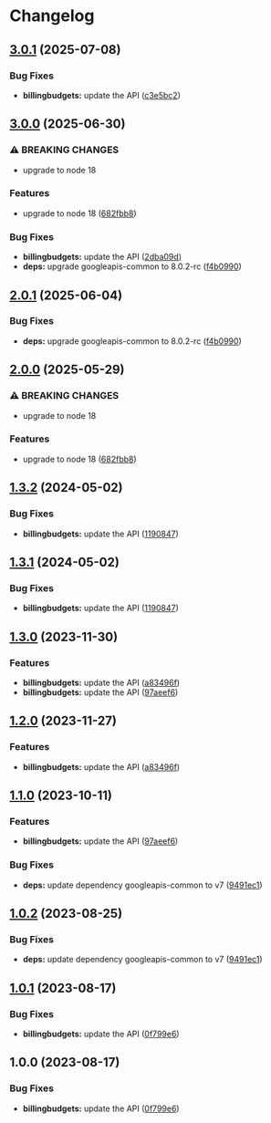 # Changelog

## [3.0.1](https://github.com/googleapis/google-api-nodejs-client/compare/billingbudgets-v3.0.0...billingbudgets-v3.0.1) (2025-07-08)


### Bug Fixes

* **billingbudgets:** update the API ([c3e5bc2](https://github.com/googleapis/google-api-nodejs-client/commit/c3e5bc2d986acc777d2fd265718d419e9466da1a))

## [3.0.0](https://github.com/googleapis/google-api-nodejs-client/compare/billingbudgets-v2.0.1...billingbudgets-v3.0.0) (2025-06-30)


### ⚠ BREAKING CHANGES

* upgrade to node 18

### Features

* upgrade to node 18 ([682fbb8](https://github.com/googleapis/google-api-nodejs-client/commit/682fbb869189ae92b3e9a194d37d0548af0c1f92))


### Bug Fixes

* **billingbudgets:** update the API ([2dba09d](https://github.com/googleapis/google-api-nodejs-client/commit/2dba09d152ff17e2d1197677702d2cbf53095355))
* **deps:** upgrade googleapis-common to 8.0.2-rc ([f4b0990](https://github.com/googleapis/google-api-nodejs-client/commit/f4b099071040cfbcfe4a2e7d487d45ee93b369e0))

## [2.0.1](https://github.com/googleapis/google-api-nodejs-client/compare/billingbudgets-v2.0.0...billingbudgets-v2.0.1) (2025-06-04)


### Bug Fixes

* **deps:** upgrade googleapis-common to 8.0.2-rc ([f4b0990](https://github.com/googleapis/google-api-nodejs-client/commit/f4b099071040cfbcfe4a2e7d487d45ee93b369e0))

## [2.0.0](https://github.com/googleapis/google-api-nodejs-client/compare/billingbudgets-v1.3.2...billingbudgets-v2.0.0) (2025-05-29)


### ⚠ BREAKING CHANGES

* upgrade to node 18

### Features

* upgrade to node 18 ([682fbb8](https://github.com/googleapis/google-api-nodejs-client/commit/682fbb869189ae92b3e9a194d37d0548af0c1f92))

## [1.3.2](https://github.com/googleapis/google-api-nodejs-client/compare/billingbudgets-v1.3.1...billingbudgets-v1.3.2) (2024-05-02)


### Bug Fixes

* **billingbudgets:** update the API ([1190847](https://github.com/googleapis/google-api-nodejs-client/commit/1190847e882070097b0ef0fc74f23c5f162ecd16))

## [1.3.1](https://github.com/googleapis/google-api-nodejs-client/compare/billingbudgets-v1.3.0...billingbudgets-v1.3.1) (2024-05-02)


### Bug Fixes

* **billingbudgets:** update the API ([1190847](https://github.com/googleapis/google-api-nodejs-client/commit/1190847e882070097b0ef0fc74f23c5f162ecd16))

## [1.3.0](https://github.com/googleapis/google-api-nodejs-client/compare/billingbudgets-v1.2.0...billingbudgets-v1.3.0) (2023-11-30)


### Features

* **billingbudgets:** update the API ([a83496f](https://github.com/googleapis/google-api-nodejs-client/commit/a83496f3d43778e03f0c797ad7c02b980fa7cd0a))
* **billingbudgets:** update the API ([97aeef6](https://github.com/googleapis/google-api-nodejs-client/commit/97aeef6dafcac1374af5157a67602526d53876ef))

## [1.2.0](https://github.com/googleapis/google-api-nodejs-client/compare/billingbudgets-v1.1.0...billingbudgets-v1.2.0) (2023-11-27)


### Features

* **billingbudgets:** update the API ([a83496f](https://github.com/googleapis/google-api-nodejs-client/commit/a83496f3d43778e03f0c797ad7c02b980fa7cd0a))

## [1.1.0](https://github.com/googleapis/google-api-nodejs-client/compare/billingbudgets-v1.0.2...billingbudgets-v1.1.0) (2023-10-11)


### Features

* **billingbudgets:** update the API ([97aeef6](https://github.com/googleapis/google-api-nodejs-client/commit/97aeef6dafcac1374af5157a67602526d53876ef))


### Bug Fixes

* **deps:** update dependency googleapis-common to v7 ([9491ec1](https://github.com/googleapis/google-api-nodejs-client/commit/9491ec1cdc3c413e7d73edcfcd59cf5c28a7c855))

## [1.0.2](https://github.com/googleapis/google-api-nodejs-client/compare/billingbudgets-v1.0.1...billingbudgets-v1.0.2) (2023-08-25)


### Bug Fixes

* **deps:** update dependency googleapis-common to v7 ([9491ec1](https://github.com/googleapis/google-api-nodejs-client/commit/9491ec1cdc3c413e7d73edcfcd59cf5c28a7c855))

## [1.0.1](https://github.com/googleapis/google-api-nodejs-client/compare/billingbudgets-v1.0.0...billingbudgets-v1.0.1) (2023-08-17)


### Bug Fixes

* **billingbudgets:** update the API ([0f799e6](https://github.com/googleapis/google-api-nodejs-client/commit/0f799e65a588c1e7ef83112c7306b8b98cb7ea89))

## 1.0.0 (2023-08-17)


### Bug Fixes

* **billingbudgets:** update the API ([0f799e6](https://github.com/googleapis/google-api-nodejs-client/commit/0f799e65a588c1e7ef83112c7306b8b98cb7ea89))
